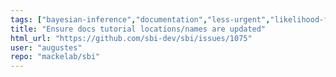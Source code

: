 ```yaml
---
tags: ["bayesian-inference","documentation","less-urgent","likelihood-free-inference","machine-learning","parameter-estimation","pytorch","simulation-based-inference"]
title: "Ensure docs tutorial locations/names are updated"
html_url: "https://github.com/sbi-dev/sbi/issues/1075"
user: "augustes"
repo: "mackelab/sbi"
---
```


